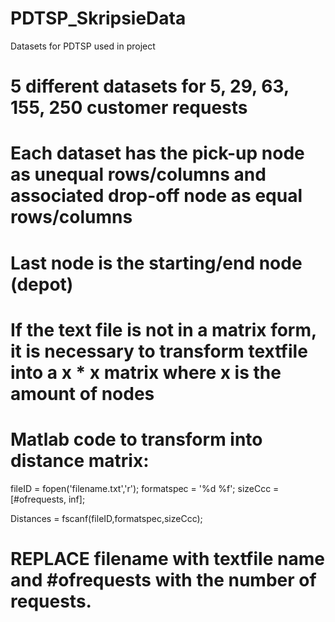 # PDTSP_SkripsieData
Datasets for PDTSP used in project

# 5 different datasets for 5, 29, 63, 155, 250 customer requests
# Each dataset has the pick-up node as unequal rows/columns and associated drop-off node as equal rows/columns
# Last node is the starting/end node (depot)

# If the text file is not in a matrix form, it is necessary to transform textfile into a x * x matrix where x is the amount of nodes
# Matlab code to transform into distance matrix:

fileID = fopen('filename.txt','r');
formatspec = '%d %f';
sizeCcc = [#ofrequests, inf];

Distances = fscanf(fileID,formatspec,sizeCcc);

# REPLACE filename with textfile name and #ofrequests with the number of requests.
